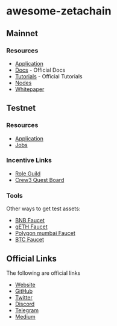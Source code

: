 # awesome-zetachain

## Mainnet

### Resources
- [Application](https://labs.zetachain.com/leaderboard?code=uHBgwPutNrhhANf_hRskq)
- [Docs](https://www.zetachain.com/docs/) - Official Docs
- [Tutorials](https://www.zetachain.com/docs/developers/overview/) - Official Tutorials
- [Nodes](https://www.zetachain.com/docs/nodes/technical-requirements/)
- [Whitepaper](https://www.zetachain.com/whitepaper.pdf)

## Testnet

### Resources

- [Application](https://labs.zetachain.com/leaderboard?code=uHBgwPutNrhhANf_hRskq)
- [Jobs](https://zetachain.notion.site/Work-With-ZetaChain-5023467bea594d9c83e54e81a1afa97b)


### Incentive Links

- [Role Guild](https://guild.xyz/zetachain)
- [Crew3 Quest Board](https://crew3.xyz/c/zetachain/invite/FLWlBMdJLCMdV1PrwQ1dY)


### Tools
Other ways to get test assets:
- [BNB Faucet](https://testnet.binance.org/faucet-smart)
- [gETH Faucet](https://goerlifaucet.com/)
- [Polygon mumbai Faucet](https://mumbaifaucet.com/)
- [BTC Faucet](https://bitcoinfaucet.uo1.net/)


## Official Links

The following are official links

- [Website](https://www.zetachain.com/)
- [GitHub](https://github.com/zeta-chain)
- [Twitter](https://twitter.com/zetablockchain)
- [Discord](https://discord.com/invite/zetachain)
- [Telegram](https://t.me/zetachainofficial)
- [Medium](https://www.blog.zetachain.com/)

